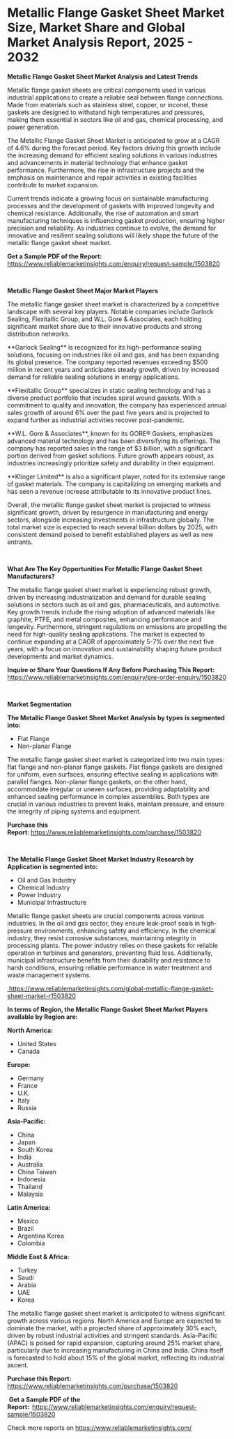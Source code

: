 <p><h1>Metallic Flange Gasket Sheet Market Size, Market Share and Global Market Analysis Report, 2025 - 2032</h1></p><p><strong>Metallic Flange Gasket Sheet Market Analysis and Latest Trends</strong></p>
<p><p>Metallic flange gasket sheets are critical components used in various industrial applications to create a reliable seal between flange connections. Made from materials such as stainless steel, copper, or inconel, these gaskets are designed to withstand high temperatures and pressures, making them essential in sectors like oil and gas, chemical processing, and power generation.</p><p>The Metallic Flange Gasket Sheet Market is anticipated to grow at a CAGR of 4.6% during the forecast period. Key factors driving this growth include the increasing demand for efficient sealing solutions in various industries and advancements in material technology that enhance gasket performance. Furthermore, the rise in infrastructure projects and the emphasis on maintenance and repair activities in existing facilities contribute to market expansion.</p><p>Current trends indicate a growing focus on sustainable manufacturing processes and the development of gaskets with improved longevity and chemical resistance. Additionally, the rise of automation and smart manufacturing techniques is influencing gasket production, ensuring higher precision and reliability. As industries continue to evolve, the demand for innovative and resilient sealing solutions will likely shape the future of the metallic flange gasket sheet market.</p></p>
<p><strong>Get a Sample PDF of the Report:&nbsp;</strong> <a href="https://www.reliablemarketinsights.com/enquiry/request-sample/1503820?utm_campaign=3498&utm_medium=2&utm_source=Github&utm_content=ia&utm_term=23032025&utm_id=metallic-flange-gasket-sheet">https://www.reliablemarketinsights.com/enquiry/request-sample/1503820</a></p>
<p>&nbsp;</p>
<p><strong>Metallic Flange Gasket Sheet Major Market Players</strong></p>
<p><p>The metallic flange gasket sheet market is characterized by a competitive landscape with several key players. Notable companies include Garlock Sealing, Flexitallic Group, and W.L. Gore & Associates, each holding significant market share due to their innovative products and strong distribution networks.</p><p>**Garlock Sealing** is recognized for its high-performance sealing solutions, focusing on industries like oil and gas, and has been expanding its global presence. The company reported revenues exceeding $500 million in recent years and anticipates steady growth, driven by increased demand for reliable sealing solutions in energy applications.</p><p>**Flexitallic Group** specializes in static sealing technology and has a diverse product portfolio that includes spiral wound gaskets. With a commitment to quality and innovation, the company has experienced annual sales growth of around 6% over the past five years and is projected to expand further as industrial activities recover post-pandemic.</p><p>**W.L. Gore & Associates**, known for its GORE® Gaskets, emphasizes advanced material technology and has been diversifying its offerings. The company has reported sales in the range of $3 billion, with a significant portion derived from gasket solutions. Future growth appears robust, as industries increasingly prioritize safety and durability in their equipment.</p><p>**Klinger Limited** is also a significant player, noted for its extensive range of gasket materials. The company is capitalizing on emerging markets and has seen a revenue increase attributable to its innovative product lines.</p><p>Overall, the metallic flange gasket sheet market is projected to witness significant growth, driven by resurgence in manufacturing and energy sectors, alongside increasing investments in infrastructure globally. The total market size is expected to reach several billion dollars by 2025, with consistent demand poised to benefit established players as well as new entrants.</p></p>
<p>&nbsp;</p>
<p><strong>What Are The Key Opportunities For Metallic Flange Gasket Sheet Manufacturers?</strong></p>
<p><p>The metallic flange gasket sheet market is experiencing robust growth, driven by increasing industrialization and demand for durable sealing solutions in sectors such as oil and gas, pharmaceuticals, and automotive. Key growth trends include the rising adoption of advanced materials like graphite, PTFE, and metal composites, enhancing performance and longevity. Furthermore, stringent regulations on emissions are propelling the need for high-quality sealing applications. The market is expected to continue expanding at a CAGR of approximately 5-7% over the next five years, with a focus on innovation and sustainability shaping future product developments and market dynamics.</p></p>
<p><strong>Inquire or Share Your Questions If Any Before Purchasing This Report:</strong> <a href="https://www.reliablemarketinsights.com/enquiry/pre-order-enquiry/1503820?utm_campaign=3498&utm_medium=2&utm_source=Github&utm_content=ia&utm_term=23032025&utm_id=metallic-flange-gasket-sheet">https://www.reliablemarketinsights.com/enquiry/pre-order-enquiry/1503820</a></p>
<p>&nbsp;</p>
<p><strong>Market Segmentation</strong></p>
<p><strong>The Metallic Flange Gasket Sheet Market Analysis by types is segmented into:</strong></p>
<p><ul><li>Flat Flange</li><li>Non-planar Flange</li></ul></p>
<p><p>The metallic flange gasket sheet market is categorized into two main types: flat flange and non-planar flange gaskets. Flat flange gaskets are designed for uniform, even surfaces, ensuring effective sealing in applications with parallel flanges. Non-planar flange gaskets, on the other hand, accommodate irregular or uneven surfaces, providing adaptability and enhanced sealing performance in complex assemblies. Both types are crucial in various industries to prevent leaks, maintain pressure, and ensure the integrity of piping systems and equipment.</p></p>
<p><strong>Purchase this Report:&nbsp;</strong><a href="https://www.reliablemarketinsights.com/purchase/1503820?utm_campaign=3498&utm_medium=2&utm_source=Github&utm_content=ia&utm_term=23032025&utm_id=metallic-flange-gasket-sheet">https://www.reliablemarketinsights.com/purchase/1503820</a></p>
<p>&nbsp;</p>
<p><strong>The Metallic Flange Gasket Sheet Market Industry Research by Application is segmented into:</strong></p>
<p><ul><li>Oil and Gas Industry</li><li>Chemical Industry</li><li>Power Industry</li><li>Municipal Infrastructure</li></ul></p>
<p><p>Metallic flange gasket sheets are crucial components across various industries. In the oil and gas sector, they ensure leak-proof seals in high-pressure environments, enhancing safety and efficiency. In the chemical industry, they resist corrosive substances, maintaining integrity in processing plants. The power industry relies on these gaskets for reliable operation in turbines and generators, preventing fluid loss. Additionally, municipal infrastructure benefits from their durability and resistance to harsh conditions, ensuring reliable performance in water treatment and waste management systems.</p></p>
<p><a href="https://www.reliablemarketinsights.com/global-metallic-flange-gasket-sheet-market-r1503820?utm_campaign=3498&utm_medium=2&utm_source=Github&utm_content=ia&utm_term=23032025&utm_id=metallic-flange-gasket-sheet">&nbsp;https://www.reliablemarketinsights.com/global-metallic-flange-gasket-sheet-market-r1503820</a></p>
<p><strong>In terms of Region, the Metallic Flange Gasket Sheet Market Players available by Region are:</strong></p>
<p>
    <p> <strong> North America: </strong>
        <ul>
            <li>United States</li>
            <li>Canada</li>
        </ul>
        </p> 
    <p> <strong> Europe: </strong>
        <ul>
            <li>Germany</li>
            <li>France</li>
            <li>U.K.</li>
            <li>Italy</li>
            <li>Russia</li>
        </ul>
        </p> 
    <p> <strong> Asia-Pacific: </strong>
        <ul>
            <li>China</li>
            <li>Japan</li>
            <li>South Korea</li>
            <li>India</li>
            <li>Australia</li>
            <li>China Taiwan</li>
            <li>Indonesia</li>
            <li>Thailand</li>
            <li>Malaysia</li>
        </ul>
        </p> 
    <p> <strong> Latin America: </strong>
        <ul>
            <li>Mexico</li>
            <li>Brazil</li>
            <li>Argentina Korea</li>
            <li>Colombia</li>
        </ul>
        </p> 
    <p> <strong> Middle East & Africa: </strong>
        <ul>
            <li>Turkey</li>
            <li>Saudi</li>
            <li>Arabia</li>
            <li>UAE</li>
            <li>Korea</li>
        </ul>
    </p>
    </p>
<p><p>The metallic flange gasket sheet market is anticipated to witness significant growth across various regions. North America and Europe are expected to dominate the market, with a projected share of approximately 30% each, driven by robust industrial activities and stringent standards. Asia-Pacific (APAC) is poised for rapid expansion, capturing around 25% market share, particularly due to increasing manufacturing in China and India. China itself is forecasted to hold about 15% of the global market, reflecting its industrial ascent.</p></p>
<p><strong>Purchase this Report: </strong><a href="https://www.reliablemarketinsights.com/purchase/1503820?utm_campaign=3498&utm_medium=2&utm_source=Github&utm_content=ia&utm_term=23032025&utm_id=metallic-flange-gasket-sheet">https://www.reliablemarketinsights.com/purchase/1503820</a></p>
<p>&nbsp;<strong>Get a Sample PDF of the Report:&nbsp;&nbsp;</strong><a href="https://www.reliablemarketinsights.com/enquiry/request-sample/1503820?utm_campaign=3498&utm_medium=2&utm_source=Github&utm_content=ia&utm_term=23032025&utm_id=metallic-flange-gasket-sheet">https://www.reliablemarketinsights.com/enquiry/request-sample/1503820</a></p>
<p><strong></strong></p>
<p>Check more reports on <a href="https://www.reliablemarketinsights.com/?utm_campaign=3498&utm_medium=2&utm_source=Github&utm_content=ia&utm_term=23032025&utm_id=metallic-flange-gasket-sheet">https://www.reliablemarketinsights.com/</a></p>